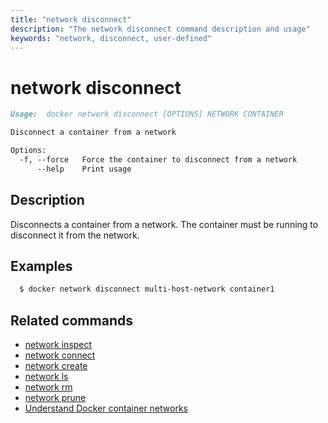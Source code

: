 ```yaml
---
title: "network disconnect"
description: "The network disconnect command description and usage"
keywords: "network, disconnect, user-defined"
---
```


<!-- This file is maintained within the docker/cli GitHub
     repository at https://github.com/yuyangjack/dockercli/. Make all
     pull requests against that repo. If you see this file in
     another repository, consider it read-only there, as it will
     periodically be overwritten by the definitive file. Pull
     requests which include edits to this file in other repositories
     will be rejected.
-->

# network disconnect

```markdown
Usage:  docker network disconnect [OPTIONS] NETWORK CONTAINER

Disconnect a container from a network

Options:
  -f, --force   Force the container to disconnect from a network
      --help    Print usage
```

## Description

Disconnects a container from a network. The container must be running to
disconnect it from the network.

## Examples

```bash
  $ docker network disconnect multi-host-network container1
```


## Related commands

* [network inspect](network_inspect.md)
* [network connect](network_connect.md)
* [network create](network_create.md)
* [network ls](network_ls.md)
* [network rm](network_rm.md)
* [network prune](network_prune.md)
* [Understand Docker container networks](https://docs.docker.com/engine/userguide/networking/)
